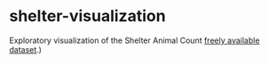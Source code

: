 # shelter-visualization
Exploratory visualization of the Shelter Animal Count [freely available dataset](https://shelteranimalscount.app.box.com/s/17ndz3uy3loz8ub3puxnv7cjqhcrdmcg).)
